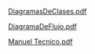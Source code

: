 [DiagramasDeClases.pdf](https://github.com/user-attachments/files/19934177/DiagramasDeClases.pdf)

[DiagramaDeFlujo.pdf](https://github.com/user-attachments/files/19934176/DiagramaDeFlujo.pdf)

[Manuel Tecnico.pdf](https://github.com/user-attachments/files/19934175/Manuel.Tecnico.pdf)
